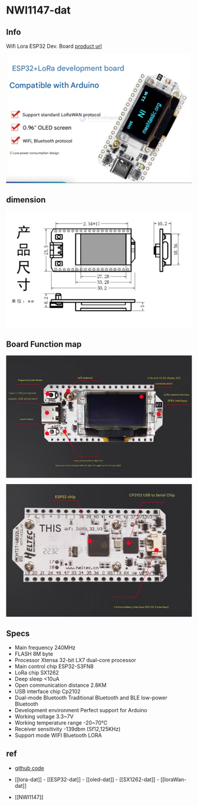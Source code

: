 
# NWI1147-dat

## Info 
 
Wifi Lora ESP32 Dev. Board [product url](https://www.electrodragon.com/product/wifi-lora-32-dev-board/)

![](2025-03-07-16-03-43.png)



## dimension

![](2025-03-07-16-05-47.png)


## Board Function map 

![](2025-03-07-16-06-30.png)


![](2025-03-07-16-06-59.png)

## Specs 

- Main frequency 240MHz
- FLASH 8M byte
- Processor Xtensa 32-bit LX7 dual-core processor
- Main control chip ESP32-S3FN8
- LoRa chip SX1262
- Deep sleep <10uA
- Open communication distance 2.8KM
- USB interface chip Cp2102
- Dual-mode Bluetooth Traditional Bluetooth and BLE low-power Bluetooth
- Development environment Perfect support for Arduino
- Working voltage 3.3~7V
- Working temperature range -20~70℃
- Receiver sensitivity -139dbm (Sf12,125KHz)
- Support mode WIFI Bluetooth LORA


## ref 

- [github code](https://github.com/Heltec-Aaron-Lee/WiFi_Kit_series)

- [[lora-dat]] - [[ESP32-dat]] - [[oled-dat]] - [[SX1262-dat]] - [[loraWan-dat]]

- [[NWI1147]]